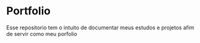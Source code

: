 # Portfolio
Esse repositorio tem o intuito de documentar meus estudos e projetos afim de servir como meu porfolio 
